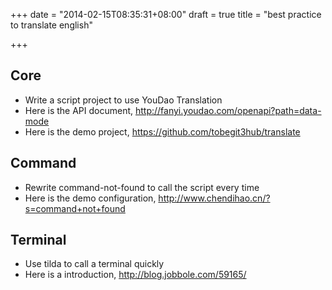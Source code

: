 +++
date = "2014-02-15T08:35:31+08:00"
draft = true
title = "best practice to translate english"

+++



## Core

* Write a script project to use YouDao Translation
* Here is the API document, <http://fanyi.youdao.com/openapi?path=data-mode>
* Here is the demo project, <https://github.com/tobegit3hub/translate>

## Command

* Rewrite command-not-found to call the script every time
* Here is the demo configuration, <http://www.chendihao.cn/?s=command+not+found>

## Terminal

* Use tilda to call a terminal quickly
* Here is a introduction, <http://blog.jobbole.com/59165/>